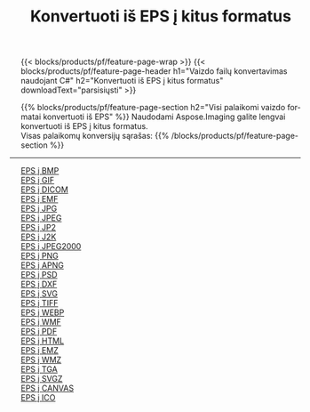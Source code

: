 ﻿---
title: Konvertuoti iš EPS į kitus formatus 
weight: 3920
url: /lt/net/conversion/from/eps 
lang: lt
langdirlevel: 2
locales: zh-hans,ja,it,ru,de,es,fr,nl,id,lt,pl,pt,vi,tr,ko,zh-hant,ar,hi,th,sv,cs,uk,he
description: Naudodami Aspose.Imaging galite lengvai konvertuoti iš EPS į kitus formatus
---

{{< blocks/products/pf/feature-page-wrap >}}
{{< blocks/products/pf/feature-page-header h1="Vaizdo failų konvertavimas naudojant C#" h2="Konvertuoti iš EPS į kitus formatus" downloadText="parsisiųsti" >}}


{{% blocks/products/pf/feature-page-section  h2="Visi palaikomi vaizdo formatai konvertuoti iš EPS" %}}
Naudodami Aspose.Imaging galite lengvai konvertuoti iš EPS į kitus formatus.
<br/>
Visas palaikomų konversijų sąrašas:
{{% /blocks/products/pf/feature-page-section %}}
<div class="container-fluid productfamilypage bg-gray">
    <div class="convertypes bg-gray agp-content section">
        <div class="container">
		<hr style="margin-left:-20px;"/>
		<div class="row other-converters">
		    <div class='col-md-2 other-converter remove-lp remove-rp'><a href="/imaging/lt/net/conversion/eps-to-bmp" >EPS į BMP</a></div><div class='col-md-2 other-converter remove-lp remove-rp'><a href="/imaging/lt/net/conversion/eps-to-gif" >EPS į GIF</a></div><div class='col-md-2 other-converter remove-lp remove-rp'><a href="/imaging/lt/net/conversion/eps-to-dicom" >EPS į DICOM</a></div><div class='col-md-2 other-converter remove-lp remove-rp'><a href="/imaging/lt/net/conversion/eps-to-emf" >EPS į EMF</a></div><div class='col-md-2 other-converter remove-lp remove-rp'><a href="/imaging/lt/net/conversion/eps-to-jpg" >EPS į JPG</a></div><div class='col-md-2 other-converter remove-lp remove-rp'><a href="/imaging/lt/net/conversion/eps-to-jpeg" >EPS į JPEG</a></div><div class='col-md-2 other-converter remove-lp remove-rp'><a href="/imaging/lt/net/conversion/eps-to-jp2" >EPS į JP2</a></div><div class='col-md-2 other-converter remove-lp remove-rp'><a href="/imaging/lt/net/conversion/eps-to-j2k" >EPS į J2K</a></div><div class='col-md-2 other-converter remove-lp remove-rp'><a href="/imaging/lt/net/conversion/eps-to-jpeg2000" >EPS į JPEG2000</a></div><div class='col-md-2 other-converter remove-lp remove-rp'><a href="/imaging/lt/net/conversion/eps-to-png" >EPS į PNG</a></div><div class='col-md-2 other-converter remove-lp remove-rp'><a href="/imaging/lt/net/conversion/eps-to-apng" >EPS į APNG</a></div><div class='col-md-2 other-converter remove-lp remove-rp'><a href="/imaging/lt/net/conversion/eps-to-psd" >EPS į PSD</a></div><div class='col-md-2 other-converter remove-lp remove-rp'><a href="/imaging/lt/net/conversion/eps-to-dxf" >EPS į DXF</a></div><div class='col-md-2 other-converter remove-lp remove-rp'><a href="/imaging/lt/net/conversion/eps-to-svg" >EPS į SVG</a></div><div class='col-md-2 other-converter remove-lp remove-rp'><a href="/imaging/lt/net/conversion/eps-to-tiff" >EPS į TIFF</a></div><div class='col-md-2 other-converter remove-lp remove-rp'><a href="/imaging/lt/net/conversion/eps-to-webp" >EPS į WEBP</a></div><div class='col-md-2 other-converter remove-lp remove-rp'><a href="/imaging/lt/net/conversion/eps-to-wmf" >EPS į WMF</a></div><div class='col-md-2 other-converter remove-lp remove-rp'><a href="/imaging/lt/net/conversion/eps-to-pdf" >EPS į PDF</a></div><div class='col-md-2 other-converter remove-lp remove-rp'><a href="/imaging/lt/net/conversion/eps-to-html" >EPS į HTML</a></div><div class='col-md-2 other-converter remove-lp remove-rp'><a href="/imaging/lt/net/conversion/eps-to-emz" >EPS į EMZ</a></div><div class='col-md-2 other-converter remove-lp remove-rp'><a href="/imaging/lt/net/conversion/eps-to-wmz" >EPS į WMZ</a></div><div class='col-md-2 other-converter remove-lp remove-rp'><a href="/imaging/lt/net/conversion/eps-to-tga" >EPS į TGA</a></div><div class='col-md-2 other-converter remove-lp remove-rp'><a href="/imaging/lt/net/conversion/eps-to-svgz" >EPS į SVGZ</a></div><div class='col-md-2 other-converter remove-lp remove-rp'><a href="/imaging/lt/net/conversion/eps-to-canvas" >EPS į CANVAS</a></div><div class='col-md-2 other-converter remove-lp remove-rp'><a href="/imaging/lt/net/conversion/eps-to-ico" >EPS į ICO</a></div>
                </div>
        </div>
    </div>
</div>
<br/>

